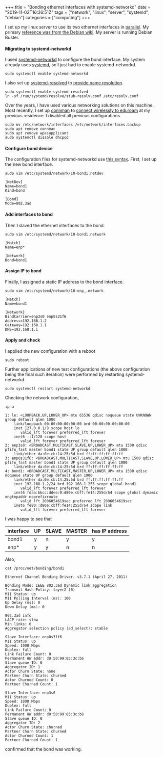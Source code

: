 +++
title = "Bonding ethernet interfaces with systemd-networkd"
date = "2019-11-02T16:36:51Z"
tags = ["network", "linux", "server", "systemd", "debian"]
categories = ["computing"]
+++

I set up my linux server to use its two ethernet interfaces in [parallel](https://en.wikipedia.org/wiki/Link_aggregation#Link_Aggregation_Control_Protocol). 
My primary [reference was from the Debian wiki](https://wiki.debian.org/Bonding#Using_systemd-networkd).
My server is running Debian Buster.

#### Migrating to systemd-networkd

I used [systemd-networkd](https://wiki.archlinux.org/index.php/Systemd-networkd) to configure the bond interface. 
My system already uses [systemd](https://wiki.archlinux.org/index.php/Systemd), so I just had to enable systemd-networkd.

```shell
sudo systemctl enable systemd-networkd
```

I also set up [systemd-resolved](https://wiki.archlinux.org/index.php/Systemd-resolved) to [provide name resolution](https://wiki.archlinux.org/index.php/Systemd-resolved#DNS).

```shell
sudo systemctl enable systemd-resolved
ln -sf /run/systemd/resolve/stub-resolv.conf /etc/resolv.conf
```

Over the years, I have used various networking solutions on this machine. 
Most recently, I set up [connman](https://en.wikipedia.org/wiki/ConnMan) to [connect wirelessly to eduroam](https://wiki.archlinux.org/index.php/ConnMan#Connecting_to_eduroam_(802.1X)) at my previous residence. 
I disabled all previous configurations.

```
sudo mv /etc/network/interfaces /etc/network/interfaces.backup
sudo apt remove connman
sudo apt remove wpasupplicant
sudo systemctl disable dhcpcd
```

#### Configure bond device

The configuration files for systemd-networkd use [this syntax](https://wiki.archlinux.org/index.php/Systemd-networkd#Configuration_files).
First, I set up the new bond interface.

```
sudo vim /etc/systemd/network/10-bond1.netdev
```

```
[NetDev]
Name=bond1
Kind=bond

[Bond]
Mode=802.3ad
```

#### Add interfaces to bond

Then I slaved the ethernet interfaces to the bond.

```
sudo vim /etc/systemd/network/10-bond1.network
```

```
[Match]
Name=enp*

[Network]
Bond=bond1
```

#### Assign IP to bond

Finally, I assigned a static IP address to the bond interface.

```
sudo vim /etc/systemd/network/10-enp_.network
```

```
[Match]
Name=bond1

[Network]
BindCarrier=enp3s0 enp0s31f6
Address=192.168.1.2
Gateway=192.168.1.1
DNS=192.168.1.1
```

#### Apply and check

I applied the new configuration with a reboot

```
sudo reboot
```

Further applications of new test configurations (the above configuration being the final such iteration) were performed by restarting systemd-networkd

```shell
sudo systemctl restart systemd-networkd
```

Checking the network configuration,

```
ip a
```

```
1: lo: <LOOPBACK,UP,LOWER_UP> mtu 65536 qdisc noqueue state UNKNOWN group default qlen 1000
    link/loopback 00:00:00:00:00:00 brd 00:00:00:00:00:00
    inet 127.0.0.1/8 scope host lo
       valid_lft forever preferred_lft forever
    inet6 ::1/128 scope host 
       valid_lft forever preferred_lft forever
2: enp3s0: <BROADCAST,MULTICAST,SLAVE,UP,LOWER_UP> mtu 1500 qdisc pfifo_fast master bond1 state UP group default qlen 1000
    link/ether da:0e:cb:14:25:5d brd ff:ff:ff:ff:ff:ff
3: enp0s31f6: <BROADCAST,MULTICAST,SLAVE,UP,LOWER_UP> mtu 1500 qdisc pfifo_fast master bond1 state UP group default qlen 1000
    link/ether da:0e:cb:14:25:5d brd ff:ff:ff:ff:ff:ff
4: bond1: <BROADCAST,MULTICAST,MASTER,UP,LOWER_UP> mtu 1500 qdisc noqueue state UP group default qlen 1000
    link/ether da:0e:cb:14:25:5d brd ff:ff:ff:ff:ff:ff
    inet 192.168.1.2/24 brd 192.168.1.255 scope global bond1
       valid_lft forever preferred_lft forever
    inet6 fdaa:bbcc:ddee:0:d80e:cbff:fe14:255d/64 scope global dynamic mngtmpaddr noprefixroute 
       valid_lft 2006054619sec preferred_lft 2006054619sec
    inet6 fe80::d80e:cbff:fe14:255d/64 scope link 
       valid_lft forever preferred_lft forever
```
I was happy to see that

|interface| UP   | SLAVE | MASTER | has IP address |
|---------|------|-------|--------|----------------|
|bond1  |  y   |    n  |  y     |   y            |
|enp*   |y|y|n|n|

Also,

```shell
cat /proc/net/bonding/bond1
```

```
Ethernet Channel Bonding Driver: v3.7.1 (April 27, 2011)

Bonding Mode: IEEE 802.3ad Dynamic link aggregation
Transmit Hash Policy: layer2 (0)
MII Status: up
MII Polling Interval (ms): 100
Up Delay (ms): 0
Down Delay (ms): 0

802.3ad info
LACP rate: slow
Min links: 0
Aggregator selection policy (ad_select): stable

Slave Interface: enp0s31f6
MII Status: up
Speed: 1000 Mbps
Duplex: full
Link Failure Count: 0
Permanent HW addr: d0:50:99:85:3c:b6
Slave queue ID: 0
Aggregator ID: 1
Actor Churn State: none
Partner Churn State: churned
Actor Churned Count: 0
Partner Churned Count: 1

Slave Interface: enp3s0
MII Status: up
Speed: 1000 Mbps
Duplex: full
Link Failure Count: 0
Permanent HW addr: d0:50:99:85:3c:b8
Slave queue ID: 0
Aggregator ID: 2
Actor Churn State: churned
Partner Churn State: churned
Actor Churned Count: 1
Partner Churned Count: 1
```

confirmed that the bond was working.

